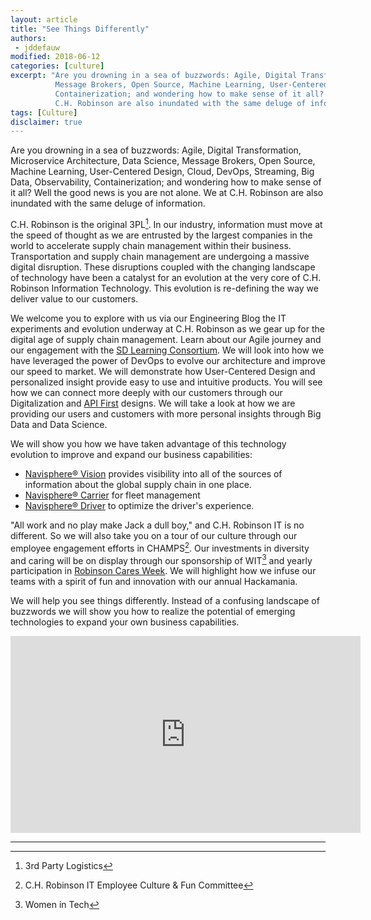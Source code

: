 ```yaml
---
layout: article
title: "See Things Differently"
authors:
 - jddefauw
modified: 2018-06-12
categories: [culture]
excerpt: "Are you drowning in a sea of buzzwords: Agile, Digital Transformation, Microservice Architecture, Data Science,
          Message Brokers, Open Source, Machine Learning, User-Centered Design, Cloud, DevOps, Streaming, Big Data, Observability,
          Containerization; and wondering how to make sense of it all? Well the good news is you are not alone. We at
          C.H. Robinson are also inundated with the same deluge of information."
tags: [Culture]
disclaimer: true
---
```


Are you drowning in a sea of buzzwords: Agile, Digital Transformation, Microservice Architecture, Data Science,
Message Brokers, Open Source, Machine Learning, User-Centered Design, Cloud, DevOps, Streaming, Big Data, Observability,
Containerization; and wondering how to make sense of it all? Well the good news is you are not alone. We at
C.H. Robinson are also inundated with the same deluge of information.

C.H. Robinson is the original 3PL[^threePL]. In our industry, information must move at the speed of thought as we are entrusted by the
largest companies in the world to accelerate supply chain management within their business. Transportation and supply chain
management are undergoing a massive digital disruption. These disruptions coupled with the changing landscape of technology
have been a catalyst for an evolution at the very core of C.H. Robinson Information Technology. This evolution is re-defining
the way we deliver value to our customers.

We welcome you to explore with us via our Engineering Blog the IT experiments and evolution underway at C.H. Robinson as we
gear up for the digital age of supply chain management. Learn about our Agile journey and our engagement with the
[SD Learning Consortium](http://www.sdlearningconsortium.org/). We will look into how we have leveraged the power of
DevOps to evolve our architecture and improve our speed to market. We will demonstrate how User-Centered Design and
personalized insight provide easy to use and intuitive products. You will see how we can connect more deeply with our
customers through our Digitalization and [API First](https://developer.chrobinson.com/#/) designs.  We will take a look
at how we are providing our users and customers with more personal insights through Big Data and Data Science.

We will show you how we have taken advantage of this technology evolution to improve and expand our business capabilities:

   * [Navisphere&reg; Vision](https://www.chrobinson.com/en-us/navispherevision/) provides visibility into all of the
   sources of information about the global supply chain in one place.
   * [Navisphere&reg; Carrier](https://www.chrobinson.com/en-us/carriers/carrier-technology/navisphere-carrier-mobile-app/)
   for fleet management
   * [Navisphere&reg; Driver](https://www.chrobinson.com/en-us/newsroom/press-releases/2018/05-29-2018_ch-robinson-launches-navisphere-driver-app-in-europe/) to optimize the driver's experience.
   
"All work and no play make Jack a dull boy," and C.H. Robinson IT is no different.  So we will also take you on a tour
of our culture through our employee engagement efforts in CHAMPS[^CHAMPS].  Our investments in diversity and caring will be on
display through our sponsorship of WIT[^WIT] and yearly participation in
[Robinson Cares Week](https://www.chrobinson.com/en-us/about-us/chrobinson/corporate-responsibility/community/).
We will highlight how we infuse our teams with a spirit of fun and innovation with our annual Hackamania.

We will help you see things differently. Instead of a confusing landscape of buzzwords we will show you how to realize the
potential of emerging technologies to expand your own business capabilities.

<iframe width="560" height="315" src="https://www.youtube.com/embed/Z55ocPPCSs0" frameborder="0" allow="autoplay; encrypted-media" allowfullscreen></iframe>

***

[^threePL]: 3rd Party Logistics
[^CHAMPS]: C.H. Robinson IT Employee Culture & Fun Committee
[^WIT]: Women in Tech

